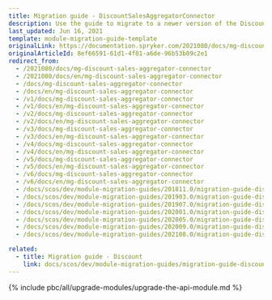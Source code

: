 ```yaml
---
title: Migration guide - DiscountSalesAggregatorConnector
description: Use the guide to migrate to a newer version of the DiscountSalesAggregatorConnector module.
last_updated: Jun 16, 2021
template: module-migration-guide-template
originalLink: https://documentation.spryker.com/2021080/docs/mg-discount-sales-aggregator-connector
originalArticleId: 8ef66591-61d1-4f81-a6de-96b53b89c2e1
redirect_from:
  - /2021080/docs/mg-discount-sales-aggregator-connector
  - /2021080/docs/en/mg-discount-sales-aggregator-connector
  - /docs/mg-discount-sales-aggregator-connector
  - /docs/en/mg-discount-sales-aggregator-connector
  - /v1/docs/mg-discount-sales-aggregator-connector
  - /v1/docs/en/mg-discount-sales-aggregator-connector
  - /v2/docs/mg-discount-sales-aggregator-connector
  - /v2/docs/en/mg-discount-sales-aggregator-connector
  - /v3/docs/mg-discount-sales-aggregator-connector
  - /v3/docs/en/mg-discount-sales-aggregator-connector
  - /v4/docs/mg-discount-sales-aggregator-connector
  - /v4/docs/en/mg-discount-sales-aggregator-connector
  - /v5/docs/mg-discount-sales-aggregator-connector
  - /v5/docs/en/mg-discount-sales-aggregator-connector
  - /v6/docs/mg-discount-sales-aggregator-connector
  - /v6/docs/en/mg-discount-sales-aggregator-connector
  - /docs/scos/dev/module-migration-guides/201811.0/migration-guide-discountsalesaggregatorconnector.html
  - /docs/scos/dev/module-migration-guides/201903.0/migration-guide-discountsalesaggregatorconnector.html
  - /docs/scos/dev/module-migration-guides/201907.0/migration-guide-discountsalesaggregatorconnector.html
  - /docs/scos/dev/module-migration-guides/202001.0/migration-guide-discountsalesaggregatorconnector.html
  - /docs/scos/dev/module-migration-guides/202005.0/migration-guide-discountsalesaggregatorconnector.html
  - /docs/scos/dev/module-migration-guides/202009.0/migration-guide-discountsalesaggregatorconnector.html
  - /docs/scos/dev/module-migration-guides/202108.0/migration-guide-discountsalesaggregatorconnector.html

related:
  - title: Migration guide - Discount
    link: docs/scos/dev/module-migration-guides/migration-guide-discount.html
---
```


{% include pbc/all/upgrade-modules/upgrade-the-api-module.md %} <!-- To edit, see /_includes/pbc/all/upgrade-modules/upgrade-the-api-module.md -->
